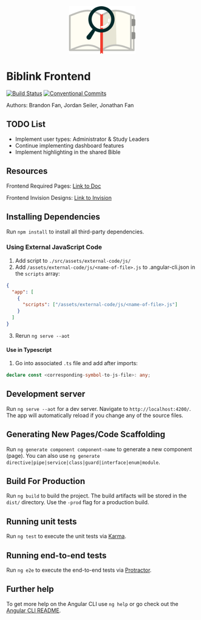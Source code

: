 <div style="display: block; text-align:center" align="center"><img width="175px" alt="Biblink Logo" src="./src/assets/icons/color-logo.svg" /></div>

# Biblink Frontend

[![Build Status](https://travis-ci.org/bfan1256/bible-study-application-frontend.svg?branch=master)](https://travis-ci.org/bfan1256/bible-study-application-frontend)
[![Conventional Commits](https://img.shields.io/badge/Conventional%20Commits-1.0.0-yellow.svg)](https://conventionalcommits.org)


Authors: Brandon Fan, Jordan Seiler, Jonathan Fan

## TODO List

* Implement user types: Administrator & Study Leaders
* Continue implementing dashboard features
* Implement highlighting in the shared Bible

## Resources

Frontend Required Pages: [Link to Doc](https://docs.google.com/document/d/1a2zS7lndvH5peYs3xkRrfCH8tZHCuALKemt4sho5DVA/edit?usp=sharing)

Frontend Invision Designs: [Link to Invision](https://invis.io/EMF7SUFZ8)

## Installing Dependencies

Run `npm install` to install all third-party dependencies.

### Using External JavaScript Code

1. Add script to `./src/assets/external-code/js/`
2. Add `/assets/external-code/js/<name-of-file>.js` to .angular-cli.json in the `scripts` array:

```json
{
  "app": [
    {
      "scripts": ["/assets/external-code/js/<name-of-file>.js"]
    }
  ]
}
```

3. Rerun `ng serve --aot`

#### Use in Typescript

1. Go into associated `.ts` file and add after imports:

```typescript
declare const <corresponding-symbol-to-js-file>: any;
```

## Development server

Run `ng serve --aot` for a dev server. Navigate to `http://localhost:4200/`. The app will automatically reload if you change any of the source files.

## Generating New Pages/Code Scaffolding

Run `ng generate component component-name` to generate a new component (page). You can also use `ng generate directive|pipe|service|class|guard|interface|enum|module`.

## Build For Production

Run `ng build` to build the project. The build artifacts will be stored in the `dist/` directory. Use the `-prod` flag for a production build.

## Running unit tests

Run `ng test` to execute the unit tests via [Karma](https://karma-runner.github.io).

## Running end-to-end tests

Run `ng e2e` to execute the end-to-end tests via [Protractor](http://www.protractortest.org/).

## Further help

To get more help on the Angular CLI use `ng help` or go check out the [Angular CLI README](https://github.com/angular/angular-cli/blob/master/README.md).
